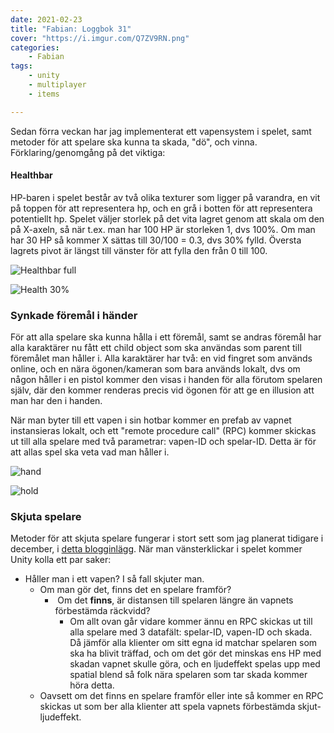 ```yaml
---
date: 2021-02-23
title: "Fabian: Loggbok 31"
cover: "https://i.imgur.com/Q7ZV9RN.png"
categories: 
    - Fabian
tags:
    - unity
    - multiplayer
    - items

---
```


Sedan förra veckan har jag implementerat ett vapensystem i spelet, samt metoder för att spelare ska kunna ta skada, "dö", och vinna. Förklaring/genomgång på det viktiga:

#### Healthbar

HP-baren i spelet består av två olika texturer som ligger på varandra, en vit på toppen för att representera hp, och en grå i botten för att representera potentiellt hp. Spelet väljer storlek på det vita lagret genom att skala om den på X-axeln, så när t.ex. man har 100 HP är storleken 1, dvs 100%. Om man har 30 HP så kommer X sättas till 30/100 = 0.3, dvs 30% fylld. Översta lagrets pivot är längst till vänster för att fylla den från 0 till 100.

![Healthbar full](https://i.imgur.com/nu5YfR4.png)

![Health 30%](https://i.imgur.com/Fpn0E3G.png)

### Synkade föremål i händer

För att alla spelare ska kunna hålla i ett föremål, samt se andras föremål har alla karaktärer nu fått ett child object som ska användas som parent till föremålet man håller i. Alla karaktärer har två: en vid fingret som används online, och en nära ögonen/kameran som bara används lokalt, dvs om någon håller i en pistol kommer den visas i handen för alla förutom spelaren själv, där den kommer renderas precis vid ögonen för att ge en illusion att man har den i handen. 

När man byter till ett vapen i sin hotbar kommer en prefab av vapnet instansieras lokalt, och ett "remote procedure call" (RPC) kommer skickas ut till alla spelare med två parametrar: vapen-ID och spelar-ID. Detta är för att allas spel ska veta vad man håller i.

![hand](https://i.imgur.com/eujXvfy.png)

![hold](https://i.imgur.com/nYdQAW4.png)



### Skjuta spelare

Metoder för att skjuta spelare fungerar i stort sett som jag planerat tidigare i december, i [detta blogginlägg](https://github.com/LiterallyInc/SajberRoyale/issues/9). När man vänsterklickar i spelet kommer Unity kolla ett par saker:

- Håller man i ett vapen? I så fall skjuter man.
  - Om man gör det, finns det en spelare framför?
    - ​	Om det **finns**, är distansen till spelaren längre än vapnets förbestämda räckvidd?
      - Om allt ovan går vidare kommer ännu en RPC skickas ut till alla spelare med 3 datafält: spelar-ID, vapen-ID och skada. Då jämför alla klienter om sitt egna id matchar spelaren som ska ha blivit träffad, och om det gör det minskas ens HP med skadan vapnet skulle göra, och en ljudeffekt spelas upp med spatial blend så folk nära spelaren som tar skada kommer höra detta.
  - Oavsett om det finns en spelare framför eller inte så kommer en RPC skickas ut som ber alla klienter att spela vapnets förbestämda skjut-ljudeffekt. 